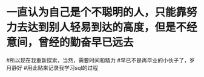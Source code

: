 # 一直认为自己是个不聪明的人，只能靠努力去达到别人轻易到达的高度，但是不经意间，曾经的勤奋早已远去
#所以现在我重新探索，当然，需要时间和精力
#早已不是再毕业的小伙子了，岁月静好
#用此贴来记录我学习sql的过程
